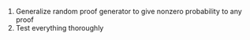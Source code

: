 1. Generalize random proof generator to give nonzero probability to any proof
2. Test everything thoroughly

